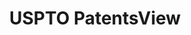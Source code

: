 ---
bigquery: https://console.cloud.google.com/bigquery?p=patents-public-data&d=patentsview&page=dataset
citation: Attribution should be given to PatentsView for use, distribution, or derivative
  works.
code: https://github.com/CSSIP-AIR/PatentsView-Code-Snippets/
contributors: USPTO
cost: None
description: 'PatentsView includes US patent data including raw data (summaries, applications,
  pregrant applications), disambugations of inventors and assignees, and inventor
  gender estimates.  Also foreign priority data, # of figures and sheets, and government
  interest statements.'
documentation: https://patentsview.org/query/builder-faqs
last_edit: 04/10/2022, 08:59:50
location: https://patentsview.org/
maintained_by: USPTO
record_creation_timestamp: 12/2/2020 17:20:46
schema_fields:
- doctype
- number
- f371_date
- disclaimer_date
- date
- rel_id
- county
- assignee_id
- rawlocation_id
- disamb_assignee_id_20191231
- subclass
- disamb_inventor_id_20171226
- rawinventor_id
- disamb_inventor_id_20200331
- state_fips
- kind
- inventor_id
- publication_number
- f102_date
- num
- gi_statement
- text
- subgroup
- dependent
- state
- citation_id
- category_id
- term_grant
- disamb_assignee_id_20200630
- latin_name
- disamb_assignee_id_20191008
- classification_value
- field_title
- section_id
- attribution_status
- disamb_assignee_id_20190820
- classification_status
- applicant_type
- disamb_inventor_id_20190312
- symbol_position
- disamb_inventor_id_20190820
- _371_date
- rawassignee_id
- exemplary
- term_extension
- lapse_of_patent
- role
- lawyer_id
- county_fips
- disamb_inventor_id_20191231
- withdrawn
- organization_id
- action_date
- disamb_inventor_id_20200929
- classification_data_source
- disamb_inventor_id_20200630
- disamb_inventor_id_20181127
- subcategory_id
- subsection_id
- _102_date
- field_id
- num_sheets
- level_two
- disamb_inventor_id_20191008
- disamb_inventor_id_20171003
- main_group
- city
- lname
- uuid
- country
- filename
- doc_type
- num_figures
- contract_award_number
- organization
- status
- application_id
- num_claims
- latlong
- level_three
- disamb_inventor_id_20170808
- location_id
- disamb_assignee_id_20190312
- subclass_id
- male_flag
- deceased
- patent_id
- disamb_inventor_id_20201229
- term_disclaimer
- country_transformed
- reldocno
- sequence
- male
- relkind
- title
- level_one
- series_code
- length
- designation
- rule_47
- ipc_version_indicator
- disamb_inventor_id_20170307
- group_id
- abstract
- name_first
- id
- category
- group
- classification_level
- disamb_assignee_id_20200331
- longitude
- type
- ipc_class
- subgroup_id
- variety
- mainclass_id
- section
- disamb_inventor_id_20180528
- fname
- name_last
- sector_title
- disamb_assignee_id_20200929
- disamb_assignee_id_20181127
- name
- latitude
shortname: patentsview
tags:
- disambiguation
- United States
- gender
terms_of_use: Creative Commons Attribution 4.0 International License.
timeframe: 1963-1999
title: USPTO PatentsView
uuid: cf1780b1-e265-4e49-8d1d-83b9cfe0fd9a
---